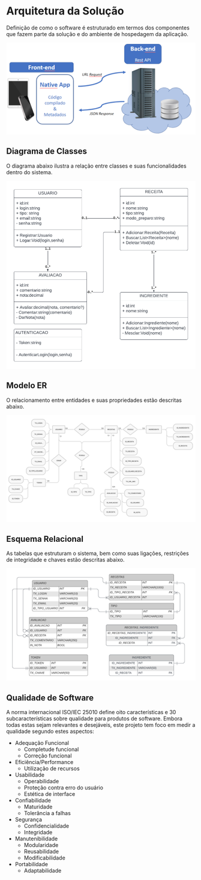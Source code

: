 # Arquitetura da Solução

Definição de como o software é estruturado em termos dos componentes que fazem parte da solução e do ambiente de hospedagem da aplicação.

![Arquitetura da Solução](img/02-mob-arch.png)

## Diagrama de Classes

O diagrama abaixo ilustra a relação entre classes e suas funcionalidades dentro do sistema.

![Diagrama de Classes](img/diagrama_classes.png)

## Modelo ER

O relacionamento entre entidades e suas propriedades estão descritas abaixo.

![Modelo ER](img/modelo_er.png)

## Esquema Relacional

As tabelas que estruturam o sistema, bem como suas ligações, restrições de integridade e chaves estão descritas abaixo.

![Esquema Relacional](img/esquema_relacional.png)

<!--
## Modelo Físico

Entregar um arquivo banco.sql contendo os scripts de criação das tabelas do banco de dados. Este arquivo deverá ser incluído dentro da pasta src\bd.
-->

<!--
## Tecnologias Utilizadas

Descreva aqui qual(is) tecnologias você vai usar para resolver o seu problema, ou seja, implementar a sua solução. Liste todas as tecnologias envolvidas, linguagens a serem utilizadas, serviços web, frameworks, bibliotecas, IDEs de desenvolvimento, e ferramentas.

Apresente também uma figura explicando como as tecnologias estão relacionadas ou como uma interação do usuário com o sistema vai ser conduzida, por onde ela passa até retornar uma resposta ao usuário.
-->

<!--
## Hospedagem

Explique como a hospedagem e o lançamento da plataforma foi feita.

> **Links Úteis**:
>
> - [Website com GitHub Pages](https://pages.github.com/)
> - [Programação colaborativa com Repl.it](https://repl.it/)
> - [Getting Started with Heroku](https://devcenter.heroku.com/start)
> - [Publicando Seu Site No Heroku](http://pythonclub.com.br/publicando-seu-hello-world-no-heroku.html)
-->

## Qualidade de Software

 A norma internacional ISO/IEC 25010 define oito características e 30 subcaracterísticas sobre qualidade para produtos de software. Embora todas estas sejam relevantes e desejáveis, este projeto tem foco em medir a qualidade segundo estes aspectos:

- Adequação Funcional
    - Completude funcional
    - Correção funcional
- Eficiência/Performance
    - Utilização de recursos
- Usabilidade
    - Operabilidade
    - Proteção contra erro do usuário
    - Estética de interface
- Confiabilidade
    - Maturidade
    - Tolerância a falhas
- Segurança
    - Confidencialidade
    - Integridade
- Manutenibilidade
    - Modularidade
    - Reusabilidade
    - Modificabilidade
- Portabilidade
    - Adaptabilidade